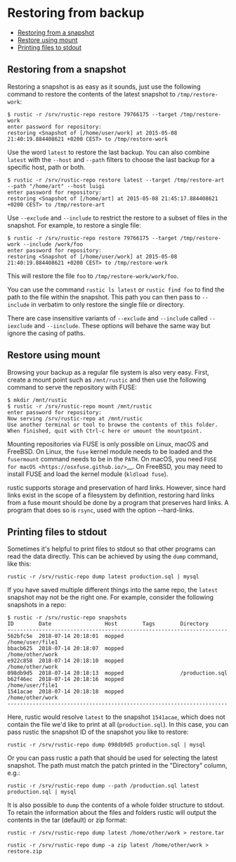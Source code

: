 # Restoring from backup

<!-- TOC -->

- [Restoring from a snapshot](#restoring-from-a-snapshot)
- [Restore using mount](#restore-using-mount)
- [Printing files to stdout](#printing-files-to-stdout)

<!-- /TOC -->

## Restoring from a snapshot

Restoring a snapshot is as easy as it sounds, just use the following command to
restore the contents of the latest snapshot to `/tmp/restore-work`:

```console
$ rustic -r /srv/rustic-repo restore 79766175 --target /tmp/restore-work
enter password for repository:
restoring <Snapshot of [/home/user/work] at 2015-05-08 21:40:19.884408621 +0200 CEST> to /tmp/restore-work
```

Use the word `latest` to restore the last backup. You can also combine `latest`
with the `--host` and `--path` filters to choose the last backup for a specific
host, path or both.

```console
$ rustic -r /srv/rustic-repo restore latest --target /tmp/restore-art --path "/home/art" --host luigi
enter password for repository:
restoring <Snapshot of [/home/art] at 2015-05-08 21:45:17.884408621 +0200 CEST> to /tmp/restore-art
```

Use `--exclude` and `--include` to restrict the restore to a subset of files in
the snapshot. For example, to restore a single file:

```console
$ rustic -r /srv/rustic-repo restore 79766175 --target /tmp/restore-work --include /work/foo
enter password for repository:
restoring <Snapshot of [/home/user/work] at 2015-05-08 21:40:19.884408621 +0200 CEST> to /tmp/restore-work
```

This will restore the file `foo` to `/tmp/restore-work/work/foo`.

You can use the command `rustic ls latest` or `rustic find foo` to find the path
to the file within the snapshot. This path you can then pass to `--include` in
verbatim to only restore the single file or directory.

There are case insensitive variants of `--exclude` and `--include` called
`--iexclude` and `--iinclude`. These options will behave the same way but ignore
the casing of paths.

## Restore using mount

Browsing your backup as a regular file system is also very easy. First, create a
mount point such as `/mnt/rustic` and then use the following command to serve
the repository with FUSE:

```console
$ mkdir /mnt/rustic
$ rustic -r /srv/rustic-repo mount /mnt/rustic
enter password for repository:
Now serving /srv/rustic-repo at /mnt/rustic
Use another terminal or tool to browse the contents of this folder.
When finished, quit with Ctrl-c here or umount the mountpoint.
```

Mounting repositories via FUSE is only possible on Linux, macOS and FreeBSD. On
Linux, the `fuse` kernel module needs to be loaded and the `fusermount` command
needs to be in the `PATH`. On macOS, you need
`FUSE for macOS <https://osxfuse.github.io/>`__. On FreeBSD, you may need to
install FUSE and load the kernel module (`kldload fuse`).

rustic supports storage and preservation of hard links. However, since hard
links exist in the scope of a filesystem by definition, restoring hard links
from a fuse mount should be done by a program that preserves hard links. A
program that does so is `rsync`, used with the option --hard-links.

## Printing files to stdout

Sometimes it's helpful to print files to stdout so that other programs can read
the data directly. This can be achieved by using the `dump` command, like this:

```console
rustic -r /srv/rustic-repo dump latest production.sql | mysql
```

If you have saved multiple different things into the same repo, the `latest`
snapshot may not be the right one. For example, consider the following snapshots
in a repo:

```console
$ rustic -r /srv/rustic-repo snapshots
ID        Date                 Host        Tags        Directory
----------------------------------------------------------------------
562bfc5e  2018-07-14 20:18:01  mopped                  /home/user/file1
bbacb625  2018-07-14 20:18:07  mopped                  /home/other/work
e922c858  2018-07-14 20:18:10  mopped                  /home/other/work
098db9d5  2018-07-14 20:18:13  mopped                  /production.sql
b62f46ec  2018-07-14 20:18:16  mopped                  /home/user/file1
1541acae  2018-07-14 20:18:18  mopped                  /home/other/work
----------------------------------------------------------------------
```

Here, rustic would resolve `latest` to the snapshot `1541acae`, which does not
contain the file we'd like to print at all (`production.sql`). In this case, you
can pass rustic the snapshot ID of the snapshot you like to restore:

```console
rustic -r /srv/rustic-repo dump 098db9d5 production.sql | mysql
```

Or you can pass rustic a path that should be used for selecting the latest
snapshot. The path must match the patch printed in the "Directory" column, e.g.:

```console
rustic -r /srv/rustic-repo dump --path /production.sql latest production.sql | mysql
```

It is also possible to `dump` the contents of a whole folder structure to
stdout. To retain the information about the files and folders rustic will output
the contents in the tar (default) or zip format:

```console
rustic -r /srv/rustic-repo dump latest /home/other/work > restore.tar
```

```console
rustic -r /srv/rustic-repo dump -a zip latest /home/other/work > restore.zip
```
